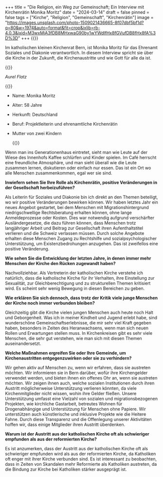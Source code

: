 +++
title = "Die Religion, ein Weg zur Gemeinschaft; Ein Interview mit Kirchenrätin  Monika Moritz"
date = "2024-03-14"
draft = false
pinned = false
tags = ["Kirche", "Religion", "Gemeinschaft", "Kirchenrätin"]
image = "https://images.unsplash.com/photo-1509021436665-8f07dbf5bf1d?q=80&w=1974&auto=format&fit=crop&ixlib=rb-4.0.3&ixid=M3wxMjA3fDB8MHxwaG90by1wYWdlfHx8fGVufDB8fHx8fA%3D%3D"
+++
{{<lead>}}

Im katholischen kleinen Kirchenrat Bern, ist Monika Moritz für das Ehrenamt Soziales und Diakonie verantwortlich. In diesem Interview spricht sie über die Kirche in der Zukunft, die Kirchenaustritte und wie Gott für alle da ist.

{{</lead>}}

*Aurel Flatz*

{{<box>}}

* Name: Monika Moritz
* Alter: 58 Jahre
* Herkunft: Deutschland
* Beruf: Projektleiterin und ehrenamtliche Kirchenrätin
* Mutter von zwei Kindern

  {{</box>}}

Wenn man ins Generationenhaus eintretet, sieht man wie Leute auf der Wiese des Innenhofs Kaffee schlürfen und Kinder spielen. Im Café herrscht eine freundliche Atmosphäre, und man sieht überall wie die Leute zusammen lernen, diskutieren oder einfach nur essen. Das ist ein Ort wo alle Menschen zusammenkommen, egal wer sie sind.

**Inwiefern sehen Sie Ihre Rolle als Kirchenrätin, positive Veränderungen in der Gesellschaft herbeizuführen?**

Als Leiterin für Soziales und Diakonie bin ich direkt an den Themen beteiligt, wo wir positive Veränderungen bewirken können. Wir haben letztes Jahr ein neues Angebot gestartet, bei dem Menschen mit Migrationshintergrund niedrigschwellige Rechtsberatung erhalten können, ohne lange Anmeldeprozesse oder Kosten. Dies war notwendig aufgrund verschärfter Ausländergesetze, die dazu führen können, dass Menschen trotz langjähriger Arbeit und Beitrag zur Gesellschaft ihren Aufenthaltstitel verlieren und die Schweiz verlassen müssen. Durch solche Angebote erhalten diese Menschen Zugang zu Rechtshilfe und sozialpsychologischer Unterstützung, um Existenzbedrohungen anzugehen. Das ist zweifellos eine positive Veränderung.

**Wie sehen Sie die Entwicklung der letzten Jahre, in denen immer mehr Menschen der Kirche den Rücken zugewandt haben?**

Nachvollziehbar. Als Vertreterin der katholischen Kirche verstehe ich natürlich, dass die katholische Kirche für ihr Verhalten, ihre Einstellung zur Sexualität, zur Gleichberechtigung und zu strukturellen Themen kritisiert wird. Es scheint sehr wenig Bewegung in diesen Bereichen zu geben.

**Wie erklären Sie sich dennoch, dass trotz der Kritik viele junge Menschen der Kirche noch immer verbunden bleiben?**

Gleichzeitig gibt die Kirche vielen jungen Menschen auch heute noch Halt und Geborgenheit. Was ich in meiner Kindheit und Jugend erlebt habe, sind wunderschöne Gemeinschaftserlebnisse, die mir sehr viel Kraft gegeben haben, besonders in Zeiten des Heranwachsens, wenn man sich neuen Rollen und Erwartungen stellen muss. In Kirchenkreisen gibt es sehr viele Menschen, die sehr gut verstehen, wie man sich mit diesen Themen auseinandersetzt.

**Welche Maßnahmen ergreifen Sie oder Ihre Gemeinde, um Kirchenaustritten entgegenzuwirken oder sie zu verhindern?**

Wir gehen aktiv auf Menschen zu, wenn wir erfahren, dass sie austreten möchten. Wir informieren sie in Bern darüber, wofür ihre Kirchengelder verwendet werden, und bieten ihnen ein offenes Ohr an, wenn sie austreten möchten. Wir zeigen ihnen auch, welche sozialen Institutionen durch ihren Austritt möglicherweise Unterstützung verlieren könnten, da viele Kirchenmitglieder nicht wissen, wohin ihre Gelder fließen. Unsere Unterstützung umfasst eine Vielzahl von sozialen und migrationsbezogenen Projekten, wie kirchliche Gastarbeit, betreutes Wohnen für Drogenabhängige und Unterstützung für Menschen ohne Papiere. Wir unterstützen auch künstlerische und inklusive Projekte wie die Heitere Fahne. Durch diese Transparenz und die Offenlegung unserer Aktivitäten hoffen wir, dass einige Mitglieder ihren Austritt überdenken.

**Warum ist der Austritt aus der katholischen Kirche oft als schwieriger empfunden als aus der reformierten Kirche?**

Es ist anzumerken, dass der Austritt aus der katholischen Kirche oft als schwieriger empfunden wird als aus der reformierten Kirche, da Katholiken oft enger mit ihrer Kirche verbunden sind. Es ist interessant zu beobachten, dass in Zeiten von Skandalen mehr Reformierte als Katholiken austreten, da die Bindung zur Kirche bei Katholiken stärker ausgeprägt ist.